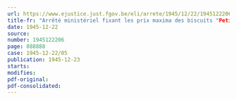 ```yaml
---
url: https://www.ejustice.just.fgov.be/eli/arrete/1945/12/22/1945122206/justel
title-fr: "Arrêté ministériel fixant les prix maxima des biscuits "Petit Belge", "Petit Gâteau" et du speculoos"
date: 1945-12-22
source:
number: 1945122206
page: 888888
case: 1945-12-22/05
publication: 1945-12-23
starts:
modifies:
pdf-original:
pdf-consolidated:
---
```


